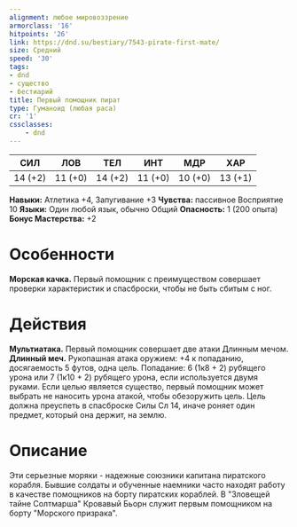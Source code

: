 ```yaml
---
alignment: любое мировоззрение
armorclass: '16'
hitpoints: '26'
link: https://dnd.su/bestiary/7543-pirate-first-mate/
size: Средний
speed: '30'
tags:
- dnd
- существо
- бестиарий
title: Первый помощник пират
type: Гуманоид (любая раса)
cr: '1'
cssclasses:
    - dnd
---
```



| СИЛ | ЛОВ | ТЕЛ | ИНТ | МДР | ХАР |
|---|---|---|---|---|---|
| 14 (+2) | 11 (+0) | 14 (+2) | 11 (+0) | 10 (+0) | 13 (+1) |
**Навыки:** Атлетика +4, Запугивание +3
**Чувства:** пассивное Восприятие 10
**Языки:** Один любой язык, обычно Общий
**Опасность:** 1 (200 опыта)
**Бонус Мастерства:** +2


# Особенности
**Морская качка.** Первый помощник с преимуществом совершает проверки характеристик и спасброски, чтобы не быть сбитым с ног.


# Действия
**Мультиатака.** Первый помощник совершает две атаки Длинным мечом.
**Длинный меч.** Рукопашная атака оружием: +4 к попаданию, досягаемость 5 футов, одна цель. Попадание: 6 (1к8 + 2) рубящего урона или 7 (1к10 + 2) рубящего урона, если используется двумя руками. Если целью является существо, первый помощник может выбрать не наносить урона атакой, чтобы обезоружить цель. Цель должна преуспеть в спасброске Силы Сл 14, иначе роняет один предмет, который она держит, на землю.


# Описание
Эти серьезные моряки - надежные союзники капитана пиратского корабля. Бывшие солдаты и обученные наемники часто находят работу в качестве помощников на борту пиратских кораблей. В "Зловещей тайне Солтмарша" Кровавый Бьорн служит первым помощником на борту "Морского призрака".